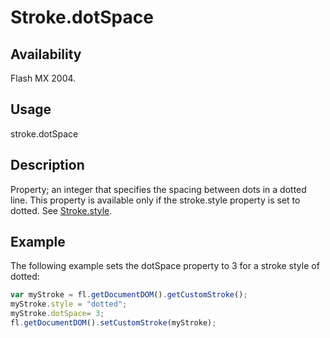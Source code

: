 # Stroke.dotSpace

## Availability

Flash MX 2004.

## Usage

stroke.dotSpace

## Description

Property; an integer that specifies the spacing between dots in a dotted line. This property is available only if the stroke.style property is set to dotted. See [Stroke.style](../Stroke_object/Stroke20.md).

## Example

The following example sets the dotSpace property to 3 for a stroke style of dotted:

```javascript
var myStroke = fl.getDocumentDOM().getCustomStroke();
myStroke.style = "dotted";
myStroke.dotSpace= 3;
fl.getDocumentDOM().setCustomStroke(myStroke);
```
